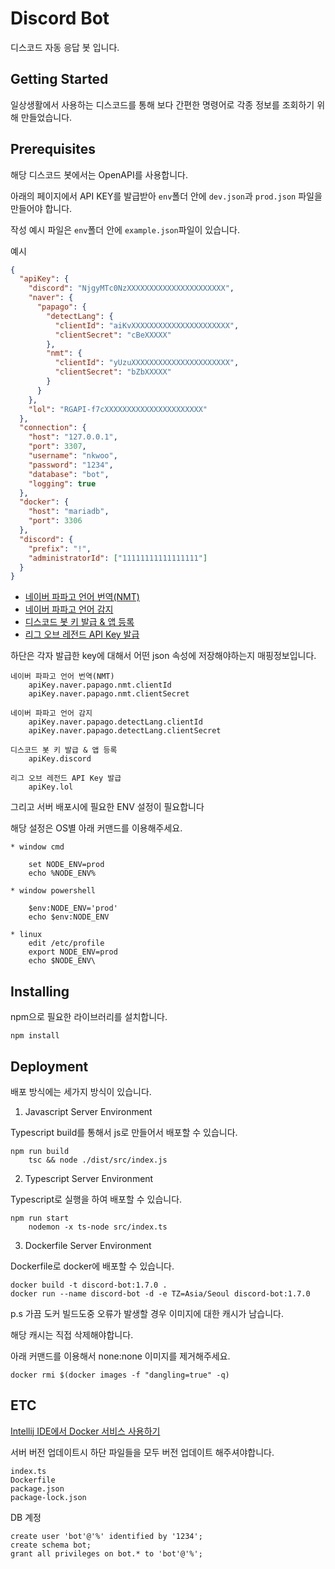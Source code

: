 Discord Bot
===

디스코드 자동 응답 봇 입니다.

Getting Started
--

일상생활에서 사용하는 디스코드를 통해 보다 간편한 명령어로 각종 정보를 조회하기 위해 만들었습니다.

Prerequisites
--

해당 디스코드 봇에서는 OpenAPI를 사용합니다.
 
아래의 페이지에서 API KEY를 발급받아 ```env```폴더 안에 ```dev.json```과 ```prod.json``` 파일을 만들어야 합니다.

작성 예시 파일은 ```env```폴더 안에 ```example.json```파일이 있습니다.

예시
```json
{
  "apiKey": {
    "discord": "NjgyMTc0NzXXXXXXXXXXXXXXXXXXXXXX",
    "naver": {
      "papago": {
        "detectLang": {
          "clientId": "aiKvXXXXXXXXXXXXXXXXXXXXXX",
          "clientSecret": "cBeXXXXX"
        },
        "nmt": {
          "clientId": "yUzuXXXXXXXXXXXXXXXXXXXXXX",
          "clientSecret": "bZbXXXXX"
        }
      }
    },
    "lol": "RGAPI-f7cXXXXXXXXXXXXXXXXXXXXXX"
  },
  "connection": {
    "host": "127.0.0.1",
    "port": 3307,
    "username": "nkwoo",
    "password": "1234",
    "database": "bot",
    "logging": true
  },
  "docker": {
    "host": "mariadb",
    "port": 3306
  },
  "discord": {
    "prefix": "!",
    "administratorId": ["11111111111111111"]
  }
}
```

- [네이버 파파고 언어 번역(NMT)](https://developers.naver.com/docs/papago/papago-nmt-overview.md)
- [네이버 파파고 언어 감지](https://developers.naver.com/docs/papago/papago-detectlangs-overview.md)
- [디스코드 봇 키 발급 & 앱 등록](https://blog.naver.com/wpdus2694/221192640522)
- [리그 오브 레전드 API Key 발급](https://developer.riotgames.com/)

하단은 각자 발급한 key에 대해서 어떤 json 속성에 저장해야하는지 매핑정보입니다.

```
네이버 파파고 언어 번역(NMT)
    apiKey.naver.papago.nmt.clientId
    apiKey.naver.papago.nmt.clientSecret

네이버 파파고 언어 감지
    apiKey.naver.papago.detectLang.clientId
    apiKey.naver.papago.detectLang.clientSecret

디스코드 봇 키 발급 & 앱 등록
    apiKey.discord

리그 오브 레전드 API Key 발급
    apiKey.lol
```

그리고 서버 배포시에 필요한 ENV 설정이 필요합니다

해당 설정은 OS별 아래 커맨드를 이용해주세요.

```
* window cmd

    set NODE_ENV=prod
    echo %NODE_ENV%

* window powershell

    $env:NODE_ENV='prod'
    echo $env:NODE_ENV

* linux
    edit /etc/profile
    export NODE_ENV=prod
    echo $NODE_ENV\
```

Installing 
---

npm으로 필요한 라이브러리를 설치합니다.

```
npm install
```

Deployment
---

배포 방식에는 세가지 방식이 있습니다.

1. Javascript Server Environment

Typescript build를 통해서 js로 만들어서 배포할 수 있습니다.

```
npm run build
    tsc && node ./dist/src/index.js
```

2. Typescript Server Environment

Typescript로 실행을 하여 배포할 수 있습니다.

```
npm run start
    nodemon -x ts-node src/index.ts
```

3. Dockerfile Server Environment

Dockerfile로 docker에 배포할 수 있습니다.

```
docker build -t discord-bot:1.7.0 . 
docker run --name discord-bot -d -e TZ=Asia/Seoul discord-bot:1.7.0
```

p.s
가끔 도커 빌드도중 오류가 발생할 경우 이미지에 대한 캐시가 남습니다.

해당 캐시는 직접 삭제해야합니다.

아래 커맨드를 이용해서 none:none 이미지를 제거해주세요.

```
docker rmi $(docker images -f "dangling=true" -q)
```

ETC
--
[Intellij IDE에서 Docker 서비스 사용하기](https://log-laboratory.tistory.com/190)

서버 버전 업데이트시 하단 파일들을 모두 버전 업데이트 해주셔야합니다.

```
index.ts
Dockerfile
package.json
package-lock.json
```

DB 계정 
```
create user 'bot'@'%' identified by '1234';
create schema bot;
grant all privileges on bot.* to 'bot'@'%';
```